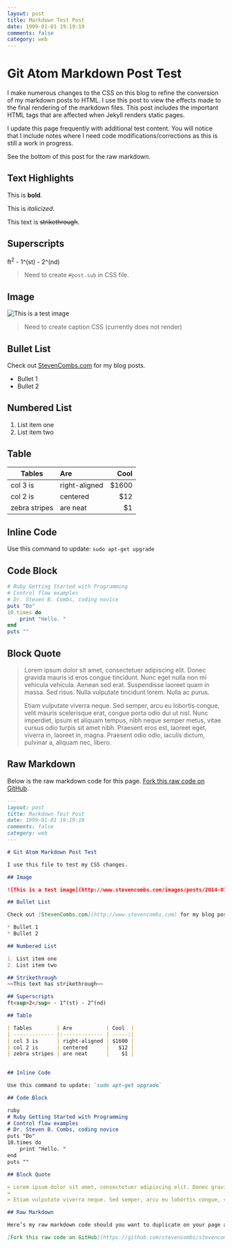 ```yaml
---
layout: post
title: Markdown Test Post
date: 1999-01-01 19:19:19
comments: false
category: web
---
```


# Git Atom Markdown Post Test

I make numerous changes to the CSS on this blog to refine the conversion of my markdown posts to HTML. I use this post to view the effects made to the final rendering of the markdown files. This post includes the important HTML tags that are affected when Jekyll renders static pages. 

I update this page frequently with additional test content. You will notice that I include notes where I need code modifications/corrections as this is still a work in progress. 

See the bottom of this post for the raw markdown.

## Text Highlights

This is **bold**.

This is *italicized*.

This text is ~~strikethrough~~.

## Superscripts
ft<sup>2</sup> - 1^(st) - 2^(nd)

> Need to create `#post.sub` in CSS file.

## Image

![This is a test image](http://www.stevencombs.com/images/posts/2014-07-01-editorial-posts-bookmark.png)

> Need to create caption CSS (currently does not render)

## Bullet List

Check out [StevenCombs.com](http://www.stevencombs.com) for my blog posts.

* Bullet 1
* Bullet 2

## Numbered List

1. List item one
2. List item two

## Table

| Tables        | Are           | Cool  |
| ------------- |:------------- | -----:|
| col 3 is      | right-aligned | $1600 |
| col 2 is      | centered      |   $12 |
| zebra stripes | are neat      |    $1 |

  
## Inline Code

Use this command to update: `sudo apt-get upgrade`

## Code Block

```ruby
# Ruby Getting Started with Programming
# Control flow examples
# Dr. Steven B. Combs, coding novice
puts "Do"
10.times do
	print "Hello. "
end
puts ""
```

## Block Quote

> Lorem ipsum dolor sit amet, consectetuer adipiscing elit. Donec gravida mauris id eros congue tincidunt. Nunc eget nulla non mi vehicula vehicula. Aenean sed erat. Suspendisse laoreet quam in massa. Sed risus. Nulla vulputate tincidunt lorem. Nulla ac purus.
> 
> Etiam vulputate viverra neque. Sed semper, arcu eu lobortis congue, velit mauris scelerisque erat, congue porta odio dui ut nisl. Nunc imperdiet, ipsum et aliquam tempus, nibh neque semper metus, vitae cursus odio turpis sit amet nibh. Praesent eros est, laoreet eget, viverra in, laoreet in, magna. Praesent odio odio, iaculis dictum, pulvinar a, aliquam nec, libero.

## Raw Markdown

Below is the raw markdown code for this page. [Fork this raw code on GitHub](https://github.com/stevencombs/stevencombs.github.io/blob/master/_posts/1999-01-01-markdown-test-post.md).

```markdown
---
layout: post
title: Markdown Test Post
date: 1999-01-01 19:19:19
comments: false
category: web
---

# Git Atom Markdown Post Test

I use this file to test my CSS changes.

## Image

![This is a test image](http://www.stevencombs.com/images/posts/2014-07-01-editorial-posts-bookmark.png)

## Bullet List

Check out [StevenCombs.com](http://www.stevencombs.com) for my blog posts.

* Bullet 1
* Bullet 2

## Numbered List

1. List item one
2. List item two

## Strikethrough
~~This text has strikethrough~~

## Superscripts
ft<sup>2</sup> - 1^(st) - 2^(nd)

## Table

| Tables        | Are           | Cool  |
| ------------- |:------------- | -----:|
| col 3 is      | right-aligned | $1600 |
| col 2 is      | centered      |   $12 |
| zebra stripes | are neat      |    $1 |

  
## Inline Code

Use this command to update: `sudo apt-get upgrade`

## Code Block

ruby
# Ruby Getting Started with Programming
# Control flow examples
# Dr. Steven B. Combs, coding novice
puts "Do"
10.times do
	print "Hello. "
end
puts ""

## Block Quote

> Lorem ipsum dolor sit amet, consectetuer adipiscing elit. Donec gravida mauris id eros congue tincidunt. Nunc eget nulla non mi vehicula vehicula. Aenean sed erat. Suspendisse laoreet quam in massa. Sed risus. Nulla vulputate tincidunt lorem. Nulla ac purus.
> 
> Etiam vulputate viverra neque. Sed semper, arcu eu lobortis congue, velit mauris scelerisque erat, congue porta odio dui ut nisl. Nunc imperdiet, ipsum et aliquam tempus, nibh neque semper metus, vitae cursus odio turpis sit amet nibh. Praesent eros est, laoreet eget, viverra in, laoreet in, magna. Praesent odio odio, iaculis dictum, pulvinar a, aliquam nec, libero.

## Raw Markdown

Here’s my raw markdown code should you want to duplicate on your page as well. 

[Fork this raw code on GitHub](https://github.com/stevencombs/stevencombs.github.io/blob/master/_posts/1999-01-01-markdown-test-post.md).
```
